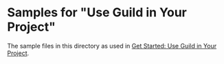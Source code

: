 # Samples for "Use Guild in Your Project"

The sample files in this directory as used in [Get Started: Use Guild
in Your Project](https://my.guild.ai/start/use-guild).
